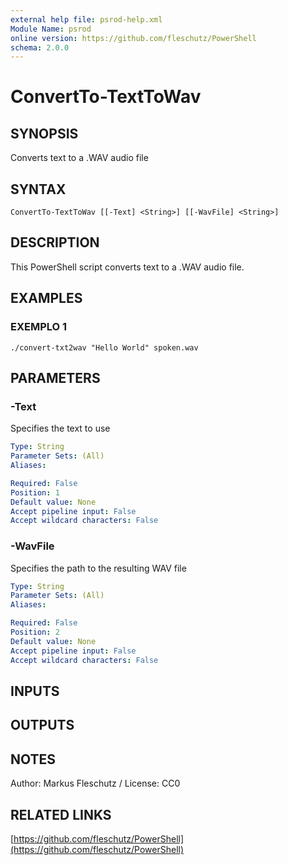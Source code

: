 ```yaml
---
external help file: psrod-help.xml
Module Name: psrod
online version: https://github.com/fleschutz/PowerShell
schema: 2.0.0
---
```


# ConvertTo-TextToWav

## SYNOPSIS
Converts text to a .WAV audio file

## SYNTAX

```
ConvertTo-TextToWav [[-Text] <String>] [[-WavFile] <String>]
```

## DESCRIPTION
This PowerShell script converts text to a .WAV audio file.

## EXAMPLES

### EXEMPLO 1
```
./convert-txt2wav "Hello World" spoken.wav
```

## PARAMETERS

### -Text
Specifies the text to use

```yaml
Type: String
Parameter Sets: (All)
Aliases:

Required: False
Position: 1
Default value: None
Accept pipeline input: False
Accept wildcard characters: False
```

### -WavFile
Specifies the path to the resulting WAV file

```yaml
Type: String
Parameter Sets: (All)
Aliases:

Required: False
Position: 2
Default value: None
Accept pipeline input: False
Accept wildcard characters: False
```

## INPUTS

## OUTPUTS

## NOTES
Author: Markus Fleschutz / License: CC0

## RELATED LINKS

[https://github.com/fleschutz/PowerShell](https://github.com/fleschutz/PowerShell)

